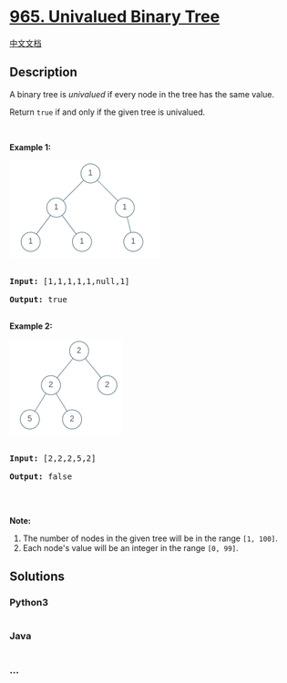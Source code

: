 # [965. Univalued Binary Tree](https://leetcode.com/problems/univalued-binary-tree)

[中文文档](/solution/0900-0999/0965.Univalued%20Binary%20Tree/README.md)

## Description
<p>A binary tree is <em>univalued</em> if every node in the tree has the same value.</p>



<p>Return <code>true</code>&nbsp;if and only if the given tree is univalued.</p>



<p>&nbsp;</p>



<p><strong>Example 1:</strong></p>

![](./images/unival_bst_1.png)

<pre>

<strong>Input: </strong><span id="example-input-1-1">[1,1,1,1,1,null,1]</span>

<strong>Output: </strong><span id="example-output-1">true</span>

</pre>



<div>

<p><strong>Example 2:</strong></p>

![](./images/unival_bst_2.png)

<pre>

<strong>Input: </strong><span id="example-input-2-1">[2,2,2,5,2]</span>

<strong>Output: </strong><span id="example-output-2">false</span>

</pre>

</div>



<p>&nbsp;</p>



<p><strong>Note:</strong></p>



<ol>
	<li>The number of nodes in the given tree will be in the range <code>[1, 100]</code>.</li>
	<li>Each node&#39;s value will be an integer in the range <code>[0, 99]</code>.</li>
</ol>




## Solutions


<!-- tabs:start -->

### **Python3**

```python

```

### **Java**

```java

```

### **...**
```

```

<!-- tabs:end -->